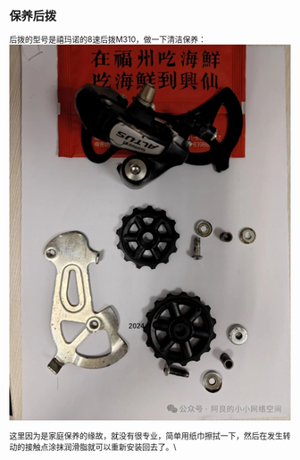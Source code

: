 ## 保养后拨
后拨的型号是禧玛诺的8速后拨M310，做一下清洁保养：\
![后拨](../images/0-维修自行车/05-保养后拨/后拨.jpg)

这里因为是家庭保养的缘故，就没有很专业，简单用纸巾擦拭一下，然后在发生转动的接触点涂抹润滑脂就可以重新安装回去了。\